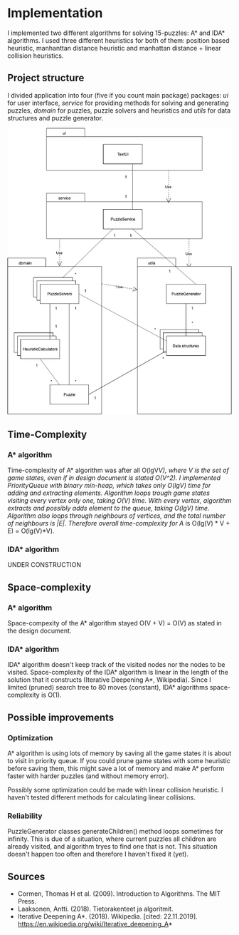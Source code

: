 # Implementation

I implemented two different algorithms for solving 15-puzzles: A* and IDA* algorithms. I used three different heuristics for both of them: position based heuristic, manhanttan distance heuristic and manhattan distance + linear collision heuristics.

## Project structure

I divided application into four (five if you count main package) packages: *ui* for user interface, *service* for providing methods for solving and generating puzzles, *domain* for puzzles, puzzle solvers and heuristics and *utils* for data structures and puzzle generator. 

![structure](https://github.com/MiguelSombrero/fifteen-puzzle-solver/blob/master/documentation/pics/structure.jpg)

## Time-Complexity

### A* algorithm

Time-complexity of A* algorithm was after all O(lgV*V), where V is the set of game states, even if in design document is stated O(V^2). I implemented PriorityQueue with binary min-heap, which takes only O(lgV) time for adding and extracting elements. Algorithm loops trough game states visiting every vertex only one, taking O(V) time. With every vertex, algorithm extracts and possibly adds element to the queue, taking O(lgV) time. Algorithm also loops through neighbours of vertices, and the total number of neighbours is |E|. Therefore overall time-complexity for A* is O(lg(V) * V + E) = O(lg(V)*V).

### IDA* algorithm

UNDER CONSTRUCTION

## Space-complexity

### A* algorithm

Space-compexity of the A* algorithm stayed O(V + V) = O(V) as stated in the design document.

### IDA* algorithm

IDA* algorithm doesn't keep track of the visited nodes nor the nodes to be visited. Space-complexity of the IDA* algorithm is linear in the length of the solution that it constructs (Iterative Deepening A*, Wikipedia). Since I limited (pruned) search tree to 80 moves (constant), IDA* algorithms space-complexity is O(1).

## Possible improvements

### Optimization

A* algorithm is using lots of memory by saving all the game states it is about to visit in priority queue. If you could prune game states with some heuristic before saving them, this might save a lot of memory and make A* perform faster with harder puzzles (and without memory error).

Possibly some optimization could be made with linear collision heuristic. I haven't tested different methods for calculating linear collisions. 

### Reliability

PuzzleGenerator classes generateChildren() method loops sometimes for infinity. This is due of a situation, where current puzzles all children are already visited, and algorithm tryes to find one that is not. This situation doesn't happen too often and therefore I haven't fixed it (yet). 

## Sources

- Cormen, Thomas H et al. (2009). Introduction to Algorithms. The MIT Press.
- Laaksonen, Antti. (2018). Tietorakenteet ja algoritmit.
- Iterative Deepening A*. (2018). Wikipedia. [cited: 22.11.2019]. https://en.wikipedia.org/wiki/Iterative_deepening_A*